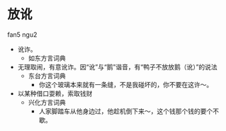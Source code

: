 # 放讹
fan5 ngu2
+ 讹诈。
  * 如东方言词典
+ 无理取闹，有意讹诈。因“讹”与“鹅”谐音，有“鸭子不放放鹅（讹）”的说法
  * 东台方言词典
    - 你这个玻璃本来就有一条缝，不是我碰坏的，你不要在这许～。
+ 以某种借口耍赖，索取钱财
  * 兴化方言词典
    - 人家脚踏车从他身边过，他趁机倒下来～，这个钱那个钱的要个不歇。
